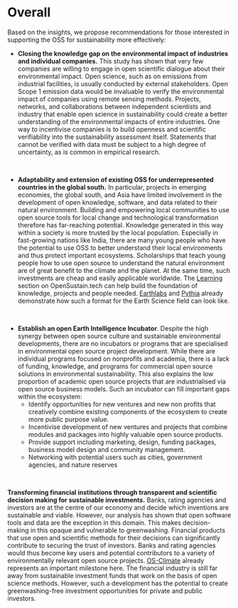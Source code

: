 # Overall

Based on the insights, we propose recommendations for those interested in supporting the OSS for sustainability more effectively:

- **Closing the knowledge gap on the environmental impact of industries and individual companies.** This study has shown that very few companies are willing to engage in open scientific dialogue about their environmental impact. Open science, such as on emissions from industrial facilities, is usually conducted by external stakeholders. Open Scope 1 emission data would be invaluable to verify the environmental impact of companies using remote sensing methods. Projects, networks, and collaborations between independent scientists and industry that enable open science in sustainability could create a better understanding of the environmental impacts of entire industries. One way to incentivise companies is to build openness and scientific verifiability into the sustainability assessment itself. Statements that cannot be verified with data must be subject to a high degree of uncertainty, as is common in empirical research.
 
 <br />

- **Adaptability and extension of existing OSS for underrepresented countries in the global south.** In particular, projects in emerging economies, the global south, and Asia have limited involvement in the development of open knowledge, software, and data related to their natural environment. Building and empowering local communities to use open source tools for local change and technological transformation therefore has far-reaching potential. Knowledge generated in this way within a society is more trusted by the local population. Especially in fast-growing nations like India, there are many young people who have the potential to use OSS to better understand their local environments and thus protect important ecosystems. Scholarships that teach young people how to use open source to understand the natural environment are of great benefit to the climate and the planet. At the same time, such investments are cheap and easily applicable worldwide. The [Learning](https://opensustain.tech/learning/) section on OpenSustain.tech can help build the foundation of knowledge, projects and people needed. [Earthlabs](https://www.earthdatascience.org/) and [Pythia](https://projectpythia.org/) already demonstrate how such a format for the Earth Science field can look like.

<br />

- **Establish an open Earth Intelligence Incubator**. Despite the high synergy between open source culture and sustainable environmental developments, there are no incubators or programs that are specialised in environmental open source project development. While there are individual programs focused on nonprofits and academia, there is a lack of funding, knowledge, and programs for commercial open source solutions in environmental sustainability. This also explains the low proportion of academic open source projects that are industrialised via open source business models. Such an incubator can fill important gaps within the ecosystem:
    - Identify opportunities for new ventures and new non profits that creatively combine existing components of the ecosystem to create more public purpose value.
    - Incentivise development of new ventures and projects that combine modules and packages into highly valuable open source products.
    - Provide support including marketing, design, funding packages, business model design and community management.
    - Networking with potential users such as cities, government agencies, and nature reserves

<br />

  **Transforming financial institutions through transparent and scientific decision making for sustainable investments.** Banks, rating agencies and investors are at the centre of our economy and decide which inventions are sustainable and viable. However, our analysis has shown that open software tools and data are the exception in this domain. This makes decision-making in this opaque and vulnerable to greenwashing. Financial products that use open and scientific methods for their decisions can significantly contribute to securing the trust of investors. Banks and rating agencies would thus become key users and potential contributors to a variety of environmentally relevant open source projects. [OS-Climate](https://os-climate.org/) already represents an important milestone here. The financial industry is still far away from sustainable investment funds that work on the basis of open science methods. However, such a development has the potential to create greenwashing-free investment opportunities for private and public investors. 